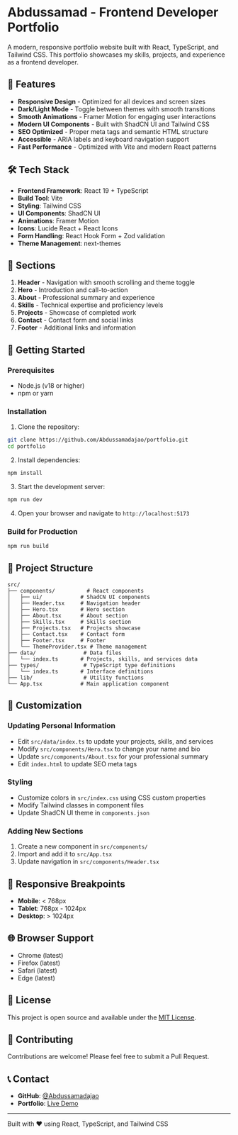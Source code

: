 # Abdussamad - Frontend Developer Portfolio

A modern, responsive portfolio website built with React, TypeScript, and Tailwind CSS. This portfolio showcases my skills, projects, and experience as a frontend developer.

## 🚀 Features

- **Responsive Design** - Optimized for all devices and screen sizes
- **Dark/Light Mode** - Toggle between themes with smooth transitions
- **Smooth Animations** - Framer Motion for engaging user interactions
- **Modern UI Components** - Built with ShadCN UI and Tailwind CSS
- **SEO Optimized** - Proper meta tags and semantic HTML structure
- **Accessible** - ARIA labels and keyboard navigation support
- **Fast Performance** - Optimized with Vite and modern React patterns

## 🛠️ Tech Stack

- **Frontend Framework**: React 19 + TypeScript
- **Build Tool**: Vite
- **Styling**: Tailwind CSS
- **UI Components**: ShadCN UI
- **Animations**: Framer Motion
- **Icons**: Lucide React + React Icons
- **Form Handling**: React Hook Form + Zod validation
- **Theme Management**: next-themes

## 📱 Sections

1. **Header** - Navigation with smooth scrolling and theme toggle
2. **Hero** - Introduction and call-to-action
3. **About** - Professional summary and experience
4. **Skills** - Technical expertise and proficiency levels
5. **Projects** - Showcase of completed work
6. **Contact** - Contact form and social links
7. **Footer** - Additional links and information

## 🚀 Getting Started

### Prerequisites

- Node.js (v18 or higher)
- npm or yarn

### Installation

1. Clone the repository:
```bash
git clone https://github.com/Abdussamadajao/portfolio.git
cd portfolio
```

2. Install dependencies:
```bash
npm install
```

3. Start the development server:
```bash
npm run dev
```

4. Open your browser and navigate to `http://localhost:5173`

### Build for Production

```bash
npm run build
```

## 📁 Project Structure

```
src/
├── components/          # React components
│   ├── ui/            # ShadCN UI components
│   ├── Header.tsx     # Navigation header
│   ├── Hero.tsx       # Hero section
│   ├── About.tsx      # About section
│   ├── Skills.tsx     # Skills section
│   ├── Projects.tsx   # Projects showcase
│   ├── Contact.tsx    # Contact form
│   ├── Footer.tsx     # Footer
│   └── ThemeProvider.tsx # Theme management
├── data/               # Data files
│   └── index.ts       # Projects, skills, and services data
├── types/              # TypeScript type definitions
│   └── index.ts       # Interface definitions
├── lib/                # Utility functions
└── App.tsx            # Main application component
```

## 🎨 Customization

### Updating Personal Information

- Edit `src/data/index.ts` to update your projects, skills, and services
- Modify `src/components/Hero.tsx` to change your name and bio
- Update `src/components/About.tsx` for your professional summary
- Edit `index.html` to update SEO meta tags

### Styling

- Customize colors in `src/index.css` using CSS custom properties
- Modify Tailwind classes in component files
- Update ShadCN UI theme in `components.json`

### Adding New Sections

1. Create a new component in `src/components/`
2. Import and add it to `src/App.tsx`
3. Update navigation in `src/components/Header.tsx`

## 📱 Responsive Breakpoints

- **Mobile**: < 768px
- **Tablet**: 768px - 1024px
- **Desktop**: > 1024px

## 🌐 Browser Support

- Chrome (latest)
- Firefox (latest)
- Safari (latest)
- Edge (latest)

## 📄 License

This project is open source and available under the [MIT License](LICENSE).

## 🤝 Contributing

Contributions are welcome! Please feel free to submit a Pull Request.

## 📞 Contact

- **GitHub**: [@Abdussamadajao](https://github.com/Abdussamadajao)
- **Portfolio**: [Live Demo](https://your-portfolio-url.com)

---

Built with ❤️ using React, TypeScript, and Tailwind CSS
